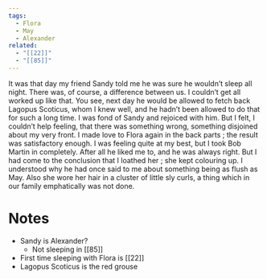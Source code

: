 ```yaml
---
tags:
  - Flora
  - May
  - Alexander
related:
  - "[[22]]"
  - "[[85]]"
---
```

It was that day my friend Sandy told me he was sure he wouldn’t sleep all night. There was, of course, a difference between us. I couldn’t get all worked up like that. You see, next day he would be allowed to fetch back Lagopus Scoticus, whom I knew well, and he hadn’t been allowed to do that for such a long time. I was fond of Sandy and rejoiced with him. But I felt, I couldn’t help feeling, that there was something wrong, something disjoined about my very front. I made love to Flora again in the back parts ; the result was satisfactory enough. I was feeling quite at my best, but I took Bob Martin in completely. After all he liked me to, and he was always right. But I had come to the conclusion that I loathed her ; she kept colouring up. I understood why he had once said to me about something being as flush as May. Also she wore her hair in a cluster of little sly curls, a thing which in our family emphatically was not done.
# Notes
- Sandy is Alexander?
	- Not sleeping in [[85]]
- First time sleeping with Flora is [[22]]
- Lagopus Scoticus is the red grouse

